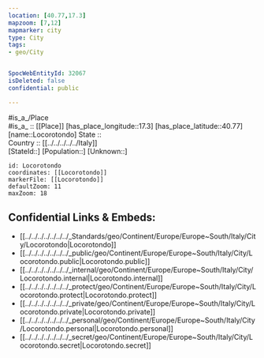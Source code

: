 ```yaml
---
location: [40.77,17.3] 
mapzoom: [7,12] 
mapmarker: city 
type: City
tags:
- geo/City


SpocWebEntityId: 32067
isDeleted: false
confidential: public

---
```

#is_a_/Place  
#is_a_ :: [[Place]] 
[has_place_longitude::17.3] 
[has_place_latitude::40.77] 
[name::Locorotondo] 
State ::  
Country :: [[../../../../../Italy]]  
[StateId::] 
[Population::] 
[Unknown::] 


```leaflet
id: Locorotondo
coordinates: [[Locorotondo]] 
markerFile: [[Locorotondo]] 
defaultZoom: 11 
maxZoom: 18
```


## Confidential Links & Embeds: 
- [[../../../../../../../_Standards/geo/Continent/Europe/Europe~South/Italy/City/Locorotondo|Locorotondo]] 
- [[../../../../../../../_public/geo/Continent/Europe/Europe~South/Italy/City/Locorotondo.public|Locorotondo.public]] 
- [[../../../../../../../_internal/geo/Continent/Europe/Europe~South/Italy/City/Locorotondo.internal|Locorotondo.internal]] 
- [[../../../../../../../_protect/geo/Continent/Europe/Europe~South/Italy/City/Locorotondo.protect|Locorotondo.protect]] 
- [[../../../../../../../_private/geo/Continent/Europe/Europe~South/Italy/City/Locorotondo.private|Locorotondo.private]] 
- [[../../../../../../../_personal/geo/Continent/Europe/Europe~South/Italy/City/Locorotondo.personal|Locorotondo.personal]] 
- [[../../../../../../../_secret/geo/Continent/Europe/Europe~South/Italy/City/Locorotondo.secret|Locorotondo.secret]] 
